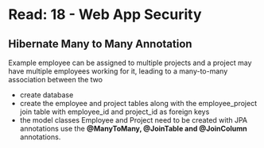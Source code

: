 # Read: 18 - Web App Security
## Hibernate Many to Many Annotation 
Example
employee can be assigned to multiple projects and a project may have multiple employees working for it, leading to a many-to-many association between the two

* create database
* create the employee and project tables along with the employee_project join table with employee_id and project_id as foreign keys
* the model classes Employee and Project need to be created with JPA annotations
use the **@ManyToMany, @JoinTable and @JoinColumn** annotations.

